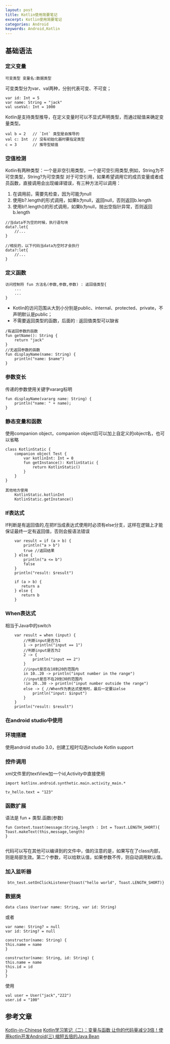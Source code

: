 ```yaml
---
layout: post
title: Kotlin使用简要笔记 
excerpt: Kotlin使用简要笔记
categories: Android
keywords: Android,Kotlin
---
```

## 基础语法
### 定义变量
```
可变类型 变量名:数据类型
```
可变类型分为var、val两种，分别代表可变、不可变；
```
var id: Int = 5 
var name: String = "jack"
val useVal: Int = 1000
```
Kotlin是支持类型推导，在定义变量时可以不显式声明类型，而通过赋值来确定变量类型。
```
val b = 2   // `Int` 类型是自推导的
val c: Int  // 没有初始化器时要指定类型
c = 3       // 推导型赋值
```
### 空值检测
Kotlin有两种类型：一个是非空引用类型，一个是可空引用类型,例如，String为不可空类型，String?为可空类型
对于可空引用，如果希望调用它的成员变量或者成员函数，直接调用会出现编译错误，有三种方法可以调用：
1. 在调用前，需要先检查，因为可能为null
2. 使用b?.length的形式调用，如果b为null，返回null，否则返回b.length
3. 使用b!!.length()的形式调用，如果b为null，抛出空指针异常，否则返回b.length
```
//当data不为空的时候，执行语句块
data?.let{
	//... 
}

//相反的，以下代码当data为空时才会执行
data?:let{
	//...
}
```
### 定义函数
```
访问控制符 fun 方法名(参数,参数,参数) : 返回值类型{
	...
	...
}
```
- Kotlin的访问范围从大到小分别是public、internal、protected、private，不声明默认是public；
- 不需要返回类型的函数，后面的 : 返回值类型可以缺省
```
/有返回参数的函数
fun getName(): String {
    return "jack"
}
//无返回参数的函数
fun displayName(name: String) {
    println("name: $name")
}
```
### 参数变长
传递的参数使用关键字vararg标明
```
fun displayName(vararg name: String) {
    println("name: " + name);
}
```
### 静态变量和函数
使用companion object，companion object后可以加上自定义的object名，也可以省略
```
class KotlinStatic {
    companion object Test {
        var kotlinInt: Int = 0
        fun getInstance(): KotlinStatic {
            return KotlinStatic()
        }
    }
}

其他地方使用
    KotlinStatic.kotlinInt
    KotlinStatic.getInstance()
```
### If表达式
If判断是有返回值的,在把If当成表达式使用时必须有else分支，这样在逻辑上才能保证最终一定有返回值，否则会报语法错误
```
    var result = if (a > b) {
        println("a > b")
        true //返回结果
    } else {
        println("a <= b")
        false
    }
    println("result: $result")

	if (a > b) {
	   return a
	} else {
	   return b
	}
```
### When表达式
相当于Java中的switch
```
    var result = when (input) {
    	//判断input是否为1
        1 -> println("input == 1")
    	//判断input是否为2
        2 -> {
            println("input == 2")
        }
    	//input是否在10到20的范围内
        in 10..20 -> println("input number in the range")
    	//input是否不在20到30的范围内
        !in 20..30 -> println("input number outside the range")
        else -> { //When作为表达式使用时，最后一定要以else
            println("input: $input")
		}
	}
    println("result: $result")
```
### 在android studio中使用
### 环境搭建
使用android studio 3.0，创建工程时勾选include Kotlin support
### 控件调用
xml文件里的textView加一个id,Activity中直接使用
```
import kotlinx.android.synthetic.main.activity_main.*

tv_hello.text = "123"
```

### 函数扩展
语法是 fun + 类型.函数(参数)
```
fun Context.toast(message:String,length : Int = Toast.LENGTH_SHORT){
Toast.makeText(this,message,length)
}
 
```
代码可以写在其他可以编译到的文件中，值的注意的是，如果写在了class内部，则是局部生效。第二个参数，可以给默认值，如果参数不传，则自动调用默认值。

### 加入监听器
```
 btn_test.setOnClickListener{toast("hello world", Toast.LENGTH_SHORT)}
```

### 数据类
```
data class User(var name: String, var id: String)
```
或者
```
var name: String? = null
var id: String? = null
 
constructor(name: String) {
this.name = name
}
 
constructor(name: String, id: String) {
this.name = name
this.id = id
}
}
```
使用
```
val user = User("jack","222")
user.id = "100"
```


## 参考文章
[Kotlin-in-Chinese](https://huanglizhuo.gitbooks.io/kotlin-in-chinese/content/GettingStarted/Basic-Syntax.html)
[Kotlin学习笔记（二）：变量与函数 ](http://blog.coderclock.com/2017/06/25/kotlin/kotlin-notes-1/#more)
[让你的代码量减少3倍！使用kotlin开发Android(三) 缩短五倍的Java Bean](http://androidwing.net/index.php/97)
